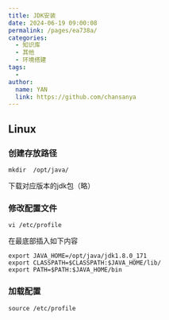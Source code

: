 ```yaml
---
title: JDK安装
date: 2024-06-19 09:00:08
permalink: /pages/ea738a/
categories:
  - 知识库
  - 其他
  - 环境搭建
tags:
  - 
author: 
  name: YAN
  link: https://github.com/chansanya
---
```



## Linux


### 创建存放路径
```shell
mkdir  /opt/java/
```

下载对应版本的jdk包（略）

### 修改配置文件

```shell
vi /etc/profile
```

在最底部插入如下内容
```shell
export JAVA_HOME=/opt/java/jdk1.8.0_171
export CLASSPATH=$CLASSPATH:$JAVA_HOME/lib/
export PATH=$PATH:$JAVA_HOME/bin
```

### 加载配置

```shell
source /etc/profile 
```
